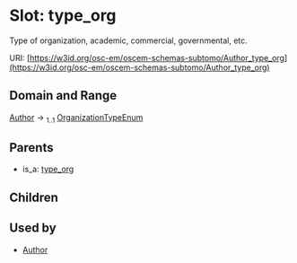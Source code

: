 
# Slot: type_org

Type of organization, academic, commercial, governmental, etc.

URI: [https://w3id.org/osc-em/oscem-schemas-subtomo/Author_type_org](https://w3id.org/osc-em/oscem-schemas-subtomo/Author_type_org)


## Domain and Range

[Author](Author.md) &#8594;  <sub>1..1</sub> [OrganizationTypeEnum](OrganizationTypeEnum.md)

## Parents

 *  is_a: [type_org](type_org.md)

## Children


## Used by

 * [Author](Author.md)
